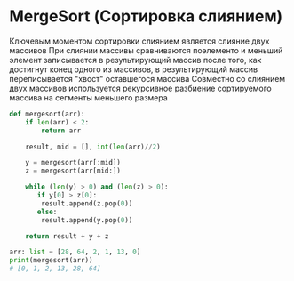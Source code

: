# MergeSort (Сортировка слиянием)

Ключевым моментом сортировки слиянием является слияние двух массивов
При слиянии массивы сравниваются поэлементо и меньший элемент записывается в результирующий массив
после того, как достигнут конец одного из массивов,
в результирующий массив переписывается "хвост" оставшегося массива
Совместно со слиянием двух массивов используется рекурсивное разбиение
сортируемого массива на сегменты меньшего размера

```python
def mergesort(arr):
    if len(arr) < 2:
        return arr

    result, mid = [], int(len(arr)//2)

    y = mergesort(arr[:mid])
    z = mergesort(arr[mid:])

    while (len(y) > 0) and (len(z) > 0):
       if y[0] > z[0]:
        result.append(z.pop(0))
       else:
        result.append(y.pop(0))

    return result + y + z

arr: list = [28, 64, 2, 1, 13, 0]
print(mergesort(arr))
# [0, 1, 2, 13, 28, 64]
```